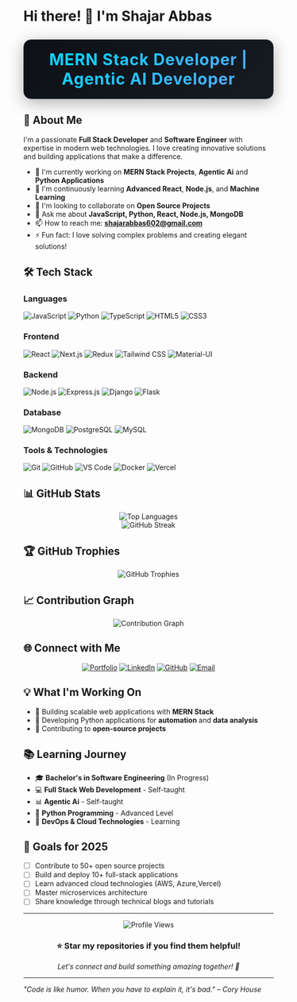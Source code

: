 # Hi there! 👋 I'm Shajar Abbas

<div align="center" style="margin: 30px 0; padding: 20px; background: linear-gradient(135deg, #0d1117, #161b22); border-radius: 15px; border: 1px solid #30363d; box-shadow: 0 8px 32px rgba(0,0,0,0.3);">
  <h2 style="background: linear-gradient(135deg, #00d9ff, #58a6ff); -webkit-background-clip: text; -webkit-text-fill-color: transparent; font-size: 32px; font-weight: 700; margin: 0; letter-spacing: 1px;">
    MERN Stack Developer | Agentic AI Developer
  </h2>
</div>

## 🚀 About Me

I'm a passionate **Full Stack Developer** and **Software Engineer** with expertise in modern web technologies. I love creating innovative solutions and building applications that make a difference.

- 🔭 I'm currently working on **MERN Stack Projects**, **Agentic Ai** and **Python Applications**
- 🌱 I'm continuously learning **Advanced React**, **Node.js**, and **Machine Learning**
- 👯 I'm looking to collaborate on **Open Source Projects**
- 💬 Ask me about **JavaScript, Python, React, Node.js, MongoDB**
- 📫 How to reach me: **shajarabbas602@gmail.com**
- ⚡ Fun fact: I love solving complex problems and creating elegant solutions!

## 🛠️ Tech Stack

### Languages
![JavaScript](https://img.shields.io/badge/JavaScript-F7DF1E?style=for-the-badge&logo=javascript&logoColor=black)
![Python](https://img.shields.io/badge/Python-3776AB?style=for-the-badge&logo=python&logoColor=white)
![TypeScript](https://img.shields.io/badge/TypeScript-007ACC?style=for-the-badge&logo=typescript&logoColor=white)
![HTML5](https://img.shields.io/badge/HTML5-E34F26?style=for-the-badge&logo=html5&logoColor=white)
![CSS3](https://img.shields.io/badge/CSS3-1572B6?style=for-the-badge&logo=css3&logoColor=white)

### Frontend
![React](https://img.shields.io/badge/React-20232A?style=for-the-badge&logo=react&logoColor=61DAFB)
![Next.js](https://img.shields.io/badge/Next.js-000000?style=for-the-badge&logo=nextdotjs&logoColor=white)
![Redux](https://img.shields.io/badge/Redux-593D88?style=for-the-badge&logo=redux&logoColor=white)
![Tailwind CSS](https://img.shields.io/badge/Tailwind_CSS-38B2AC?style=for-the-badge&logo=tailwind-css&logoColor=white)
![Material-UI](https://img.shields.io/badge/Material--UI-0081CB?style=for-the-badge&logo=material-ui&logoColor=white)

### Backend
![Node.js](https://img.shields.io/badge/Node.js-43853D?style=for-the-badge&logo=node.js&logoColor=white)
![Express.js](https://img.shields.io/badge/Express.js-404D59?style=for-the-badge)
![Django](https://img.shields.io/badge/Django-092E20?style=for-the-badge&logo=django&logoColor=white)
![Flask](https://img.shields.io/badge/Flask-000000?style=for-the-badge&logo=flask&logoColor=white)

### Database
![MongoDB](https://img.shields.io/badge/MongoDB-4EA94B?style=for-the-badge&logo=mongodb&logoColor=white)
![PostgreSQL](https://img.shields.io/badge/PostgreSQL-316192?style=for-the-badge&logo=postgresql&logoColor=white)
![MySQL](https://img.shields.io/badge/MySQL-00000F?style=for-the-badge&logo=mysql&logoColor=white)

### Tools & Technologies
![Git](https://img.shields.io/badge/Git-F05032?style=for-the-badge&logo=git&logoColor=white)
![GitHub](https://img.shields.io/badge/GitHub-100000?style=for-the-badge&logo=github&logoColor=white)
![VS Code](https://img.shields.io/badge/VS_Code-0078D4?style=for-the-badge&logo=visual%20studio%20code&logoColor=white)
![Docker](https://img.shields.io/badge/Docker-2496ED?style=for-the-badge&logo=docker&logoColor=white)
![Vercel](https://img.shields.io/badge/Vercel-000000?style=for-the-badge&logo=vercel&logoColor=white)

## 📊 GitHub Stats


<div align="center">
  <img src="https://github-readme-stats.vercel.app/api/top-langs/?username=SHAJAR5110&layout=compact&theme=radical&hide_border=true" alt="Top Languages" />
</div>

<div align="center">
  <img src="https://github-readme-streak-stats.herokuapp.com/?user=SHAJAR5110&theme=radical&hide_border=true" alt="GitHub Streak" />
</div>

## 🏆 GitHub Trophies
<div align="center">
  <img src="https://github-profile-trophy.vercel.app/?username=SHAJAR5110&theme=radical&no-frame=true&no-bg=false&margin-w=4" alt="GitHub Trophies" />
</div>

## 📈 Contribution Graph
<div align="center">
  <img src="https://github-readme-activity-graph.vercel.app/graph?username=SHAJAR5110&theme=react-dark&hide_border=true" alt="Contribution Graph" />
</div>

## 🌐 Connect with Me

<div align="center">
  
[![Portfolio](https://img.shields.io/badge/Portfolio-FF5722?style=for-the-badge&logo=todoist&logoColor=white)](https://shajarabbas.vercel.app)
[![LinkedIn](https://img.shields.io/badge/LinkedIn-0077B5?style=for-the-badge&logo=linkedin&logoColor=white)](https://www.linkedin.com/in/shajar-abbas-45a855268/)
[![GitHub](https://img.shields.io/badge/GitHub-100000?style=for-the-badge&logo=github&logoColor=white)](https://github.com/SHAJAR5110)
[![Email](https://img.shields.io/badge/Email-D14836?style=for-the-badge&logo=gmail&logoColor=white)](mailto:shajarabbas5110@gmail.com)

</div>

## 💡 What I'm Working On

- 🔨 Building scalable web applications with **MERN Stack**
- 🐍 Developing Python applications for **automation** and **data analysis**
- 🎯 Contributing to **open-source projects**

## 📚 Learning Journey

- 🎓 **Bachelor's in Software Engineering** (In Progress)
- 💻 **Full Stack Web Development** - Self-taught
- 📊 **Agentic Ai** - Self-taught
- 🐍 **Python Programming** - Advanced Level
- 🔧 **DevOps & Cloud Technologies** - Learning

## 🎯 Goals for 2025

- [ ] Contribute to 50+ open source projects
- [ ] Build and deploy 10+ full-stack applications
- [ ] Learn advanced cloud technologies (AWS, Azure,Vercel)
- [ ] Master microservices architecture
- [ ] Share knowledge through technical blogs and tutorials

---

<div align="center">
  <img src="https://komarev.com/ghpvc/?username=SHAJAR5110&color=blueviolet&style=flat-square&label=Profile+Views" alt="Profile Views" />
</div>

<div align="center">
  <h3>⭐ Star my repositories if you find them helpful!</h3>
  <p><i>Let's connect and build something amazing together! 🚀</i></p>
</div>

---

*"Code is like humor. When you have to explain it, it's bad." – Cory House*
